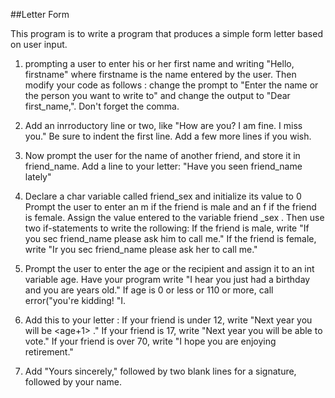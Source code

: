 ##Letter Form

This program is to write a program that produces a simple form letter based
on user input.

1. prompting a user to enter his or her first name and writing "Hello, firstname" where
firstname is the name entered by the user. Then modify your code as
follows : change the prompt to "Enter the name or the person you want to write to" and change the output to "Dear first_name,". Don't forget
the comma.

2. Add an inrroductory line or two, like "How are you? I am fine. I miss you."  Be sure to indent the first line. 
Add a few more lines if you wish.

3. Now prompt the user for the name of another friend, and store it in
friend_name. Add a line to your letter: "Have you seen friend_name lately"

4. Declare a char variable called friend_sex and initialize its value to 0
Prompt the user to enter an m if the friend is male and an f if the friend is female. Assign the value entered to the variable friend _sex . 
Then use two if-statements to write the rollowing:
If the friend is male, write "If you sec friend_name please ask him to call me."
If the friend is female, write "Ir you sec friend_name please ask her to call me."

5. Prompt the user to enter the age or the recipient and assign it to an int
variable age. Have your program write "I hear you just had a birthday and you are <age> years old." If age is 0 or less or 110 or more, call error("you're kidding! "I.

6. Add this to your letter :
If your friend is under 12, write "Next year you will be <age+1> ."
If your friend is 17, write "Next year you will be able to vote."
If your friend is over 70, write "I hope you are enjoying retirement."

7. Add "Yours sincerely," followed by two blank lines for a signature, followed by your name.


